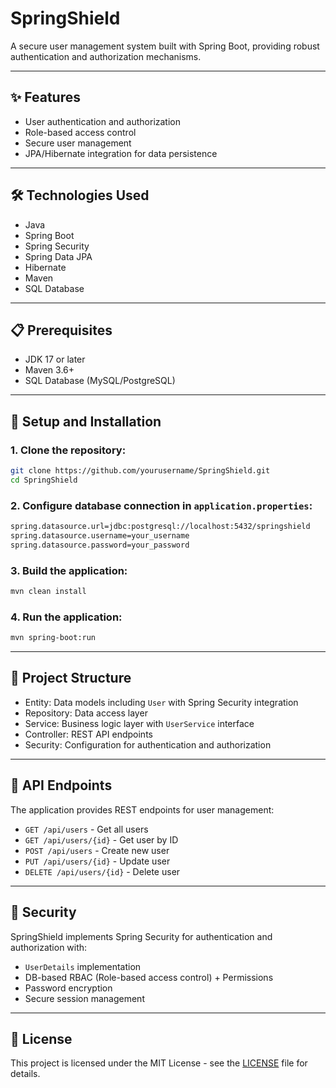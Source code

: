 # SpringShield

A secure user management system built with Spring Boot, providing robust authentication and authorization mechanisms.

---

## ✨ Features

- User authentication and authorization  
- Role-based access control  
- Secure user management  
- JPA/Hibernate integration for data persistence  

---

## 🛠️ Technologies Used

- Java  
- Spring Boot  
- Spring Security  
- Spring Data JPA  
- Hibernate  
- Maven  
- SQL Database  

---

## 📋 Prerequisites

- JDK 17 or later  
- Maven 3.6+  
- SQL Database (MySQL/PostgreSQL)  

---

## 🚀 Setup and Installation

### 1. Clone the repository:
```bash
git clone https://github.com/yourusername/SpringShield.git
cd SpringShield
```

### 2. Configure database connection in `application.properties`:
```bash
spring.datasource.url=jdbc:postgresql://localhost:5432/springshield
spring.datasource.username=your_username
spring.datasource.password=your_password
```

### 3. Build the application:
```bash
mvn clean install
```

### 4. Run the application:
```bash
mvn spring-boot:run
```

---

## 📂 Project Structure

- Entity: Data models including `User` with Spring Security integration
- Repository: Data access layer
- Service: Business logic layer with `UserService` interface
- Controller: REST API endpoints
- Security: Configuration for authentication and authorization

---

## 📡 API Endpoints

The application provides REST endpoints for user management:

- `GET /api/users` - Get all users
- `GET /api/users/{id}` - Get user by ID
- `POST /api/users` - Create new user
- `PUT /api/users/{id}` - Update user
- `DELETE /api/users/{id}` - Delete user

---

## 🔐 Security

SpringShield implements Spring Security for authentication and authorization with:

- `UserDetails` implementation
- DB-based RBAC (Role-based access control) + Permissions
- Password encryption
- Secure session management

---

## 📄 License

This project is licensed under the MIT License - see the [LICENSE](LICENSE) file for details.
